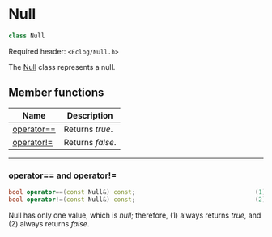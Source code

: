# Null

```c++
class Null
```

Required header: `<Eclog/Null.h>`

The [Null](Null.md) class represents a null.

## Member functions

| Name | Description |
| ---- | ---- |
| [operator==](#operator-operator-operator-operator-operator-and-operator) | Returns *true*. |
| [operator!=](#operator-operator-operator-operator-operator-and-operator) | Returns *false*. |

* * *

### operator== and operator!=

```c++
bool operator==(const Null&) const;                                 (1)
bool operator!=(const Null&) const;                                 (2)
```

Null has only one value, which is *null*; therefore, (1) always returns *true*, and (2) always returns *false*.

